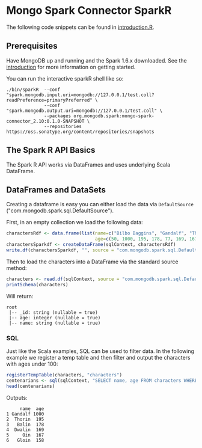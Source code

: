 # Mongo Spark Connector SparkR

The following code snippets can be found in [introduction.R](../examples/src/test/r/tour/introduction.R).

## Prerequisites

Have MongoDB up and running and the Spark 1.6.x downloaded. See the [introduction](0-introduction.md) for more information on getting started.

You can run the interactive sparkR shell like so:

```
./bin/sparkR  --conf "spark.mongodb.input.uri=mongodb://127.0.0.1/test.coll?readPreference=primaryPreferred" \
              --conf "spark.mongodb.output.uri=mongodb://127.0.0.1/test.coll" \
              --packages org.mongodb.spark:mongo-spark-connector_2.10:0.1.0-SNAPSHOT \
              --repositories https://oss.sonatype.org/content/repositories/snapshots
```

## The Spark R API Basics

The Spark R API works via DataFrames and uses underlying Scala DataFrame.

## DataFrames and DataSets

Creating a dataframe is easy you can either load the data via `DefaultSource` ("com.mongodb.spark.sql.DefaultSource").

First, in an empty collection we load the following data:

```r
charactersRdf <- data.frame(list(name=c("Bilbo Baggins", "Gandalf", "Thorin", "Balin", "Kili", "Dwalin", "Oin", "Gloin", "Fili", "Bombur"),
                                 age=c(50, 1000, 195, 178, 77, 169, 167, 158, 82, NA)))
charactersSparkdf <- createDataFrame(sqlContext, charactersRdf)
write.df(charactersSparkdf, "", source = "com.mongodb.spark.sql.DefaultSource", mode = "overwrite")
```

Then to load the characters into a DataFrame via the standard source method:

```r
characters <- read.df(sqlContext, source = "com.mongodb.spark.sql.DefaultSource")
printSchema(characters)
```

Will return:

```
root
 |-- _id: string (nullable = true)
 |-- age: integer (nullable = true)
 |-- name: string (nullable = true)
```

### SQL

Just like the Scala examples, SQL can be used to filter data. In the following example we register a temp table and then filter and output 
the characters with ages under 100:

```r
registerTempTable(characters, "characters")
centenarians <- sql(sqlContext, "SELECT name, age FROM characters WHERE age >= 100")
head(centenarians)
```

Outputs:

```
     name  age
1 Gandalf 1000
2  Thorin  195
3   Balin  178
4  Dwalin  169
5     Oin  167
6   Gloin  158
```

